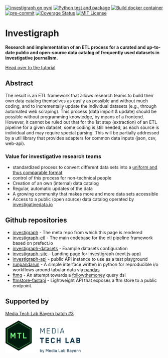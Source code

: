 [![investigraph on pypi](https://img.shields.io/pypi/v/investigraph)](https://pypi.org/project/investigraph/)
[![Python test and package](https://github.com/investigativedata/investigraph-etl/actions/workflows/python.yml/badge.svg)](https://github.com/investigativedata/investigraph-etl/actions/workflows/python.yml)
[![Build docker container](https://github.com/investigativedata/investigraph-etl/actions/workflows/build-docker.yml/badge.svg)](https://github.com/investigativedata/investigraph-etl/actions/workflows/build-docker.yml)
[![pre-commit](https://img.shields.io/badge/pre--commit-enabled-brightgreen?logo=pre-commit)](https://github.com/pre-commit/pre-commit)
[![Coverage Status](https://coveralls.io/repos/github/investigativedata/investigraph-etl/badge.svg?branch=main)](https://coveralls.io/github/investigativedata/investigraph-etl?branch=main)
[![MIT License](https://img.shields.io/pypi/l/investigraph)](https://github.com/investigativedata/investigraph-etl/blob/main/LICENSE)

# Investigraph

**Research and implementation of an ETL process for a curated and up-to-date public and open-source data catalog of frequently used datasets in investigative journalism.**

[Head over to the tutorial](./tutorial.md)

## Abstract

The result is an ETL framework that allows research teams to build their own data catalog themselves as easily as possible and without much coding, and to incrementally update the individual datasets (e.g., through automated web scraping). This process (data import & update) should be possible without programming knowledge, by means of a frontend. However, it cannot be ruled out that for the 1st step (extraction) of an ETL pipeline for a given dataset, some coding is still needed, as each source is individual and may require special parsing. This will be partially addressed by a util library that provides adapters for common data inputs (json, csv, web-api).

### Value for investigative research teams
- standardized process to convert different data sets into a [uniform and thus comparable format](https://followthemoney.tech)
- control of this process for non-technical people
- Creation of an own (internal) data catalog
- Regular, automatic updates of the data
- A growing community that makes more and more data sets accessible
- Access to a public (open source) data catalog operated by [investigativedata.io](https://investigativedata.io)

## Github repositories
- [investigraph](https://github.com/investigativedata/investigraph) - The meta repo from which this page is rendered
- [investigraph-etl](https://github.com/investigativedata/investigraph-etl) - The main codebase for the etl pipeline framework based on prefect.io
- [investigraph-datasets](https://github.com/investigativedata/investigraph-datasets) - Example datasets configuration
- [investigraph-site](https://github.com/investigativedata/investigraph-site) - Landing page for investigraph (next.js app)
- [investigraph-api](https://github.com/investigativedata/investigraph-api) - public API instance to use as a test playground
- [runpandarun](https://github.com/simonwoerpel/runpandarun) - A simple interface written in python for reproducible i/o workflows around tabular data via [pandas](https://pandas.pydata.org/)
- [ftmq](https://github.com/investigativedata/ftmq) - An attempt towards a [followthemoney](https://github.com/alephdata/followthemoney) query dsl
- [ftmstore-fastapi](https://github.com/investigativedata/ftmstore-fastapi) - Lightweight API that exposes a ftm store to a public endpoint.

## Supported by
[Media Tech Lab Bayern batch #3](https://github.com/media-tech-lab)

<a href="https://www.media-lab.de/en/programs/media-tech-lab">
    <img src="https://raw.githubusercontent.com/media-tech-lab/.github/main/assets/mtl-powered-by.png" width="240" title="Media Tech Lab powered by logo">
</a>
